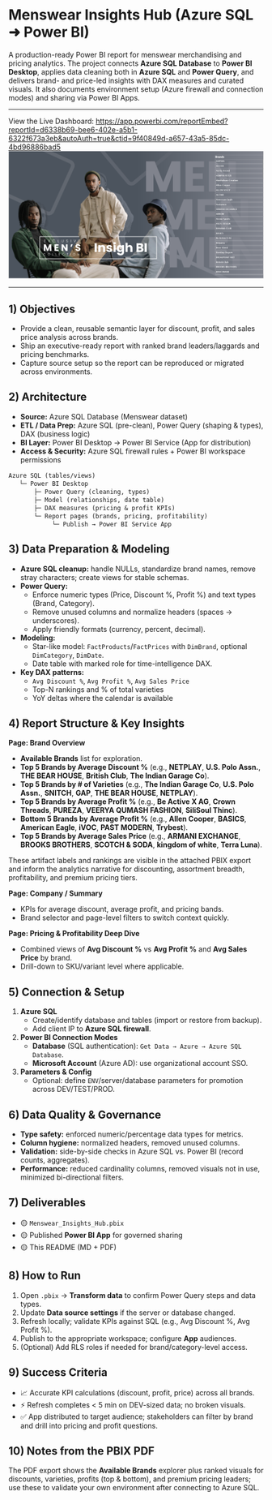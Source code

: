 # Menswear Insights Hub (Azure SQL ➜ Power BI)

A production-ready Power BI report for menswear merchandising and pricing analytics. The project connects **Azure SQL Database** to **Power BI Desktop**, applies data cleaning both in **Azure SQL** and **Power Query**, and delivers brand- and price-led insights with DAX measures and curated visuals. It also documents environment setup (Azure firewall and connection modes) and sharing via Power BI Apps.

---

View the Live Dashboard: https://app.powerbi.com/reportEmbed?reportId=d6338b69-bee6-402e-a5b1-6322f673a3eb&autoAuth=true&ctid=9f40849d-a657-43a5-85dc-4bd96886bad5
![](https://github.com/khanhmdinh/khanhmdinh.github.io/blob/42d6c2799be28dcfc87489185bdb56f3815572e7/images/Menswear_Insights_Hub_1.png)

---

## 1) Objectives
- Provide a clean, reusable semantic layer for discount, profit, and sales price analysis across brands.
- Ship an executive-ready report with ranked brand leaders/laggards and pricing benchmarks.
- Capture source setup so the report can be reproduced or migrated across environments.

## 2) Architecture
- **Source:** Azure SQL Database (Menswear dataset)
- **ETL / Data Prep:** Azure SQL (pre-clean), Power Query (shaping & types), DAX (business logic)
- **BI Layer:** Power BI Desktop → Power BI Service (App for distribution)
- **Access & Security:** Azure SQL firewall rules + Power BI workspace permissions

```
Azure SQL (tables/views)
   └─ Power BI Desktop
       ├─ Power Query (cleaning, types)
       ├─ Model (relationships, date table)
       ├─ DAX measures (pricing & profit KPIs)
       └─ Report pages (brands, pricing, profitability)
            └─ Publish → Power BI Service App
```

## 3) Data Preparation & Modeling
- **Azure SQL cleanup:** handle NULLs, standardize brand names, remove stray characters; create views for stable schemas.
- **Power Query:**
  - Enforce numeric types (Price, Discount %, Profit %) and text types (Brand, Category).
  - Remove unused columns and normalize headers (spaces → underscores).
  - Apply friendly formats (currency, percent, decimal).
- **Modeling:**
  - Star-like model: `FactProducts`/`FactPrices` with `DimBrand`, optional `DimCategory`, `DimDate`.
  - Date table with marked role for time-intelligence DAX.
- **Key DAX patterns:**
  - `Avg Discount %`, `Avg Profit %`, `Avg Sales Price`
  - Top-N rankings and % of total varieties
  - YoY deltas where the calendar is available

## 4) Report Structure & Key Insights
**Page: Brand Overview**
- **Available Brands** list for exploration.
- **Top 5 Brands by Average Discount %** (e.g., **NETPLAY**, **U.S. Polo Assn.**, **THE BEAR HOUSE**, **British Club**, **The Indian Garage Co**).
- **Top 5 Brands by # of Varieties** (e.g., **The Indian Garage Co**, **U.S. Polo Assn.**, **SNITCH**, **GAP**, **THE BEAR HOUSE**, **NETPLAY**).
- **Top 5 Brands by Average Profit %** (e.g., **Be Active X AG**, **Crown Threads**, **PUREZA**, **VEERYA QUMASH FASHION**, **SiliSoul Thinc**).
- **Bottom 5 Brands by Average Profit %** (e.g., **Allen Cooper**, **BASICS**, **American Eagle**, **iVOC**, **PAST MODERN**, **Trybest**).
- **Top 5 Brands by Average Sales Price** (e.g., **ARMANI EXCHANGE**, **BROOKS BROTHERS**, **SCOTCH & SODA**, **kingdom of white**, **Terra Luna**).

These artifact labels and rankings are visible in the attached PBIX export and inform the analytics narrative for discounting, assortment breadth, profitability, and premium pricing tiers. 

**Page: Company / Summary**
- KPIs for average discount, average profit, and pricing bands.
- Brand selector and page-level filters to switch context quickly.

**Page: Pricing & Profitability Deep Dive**
- Combined views of **Avg Discount %** vs **Avg Profit %** and **Avg Sales Price** by brand.
- Drill-down to SKU/variant level where applicable.

## 5) Connection & Setup
1. **Azure SQL**
   - Create/identify database and tables (import or restore from backup).
   - Add client IP to **Azure SQL firewall**.
2. **Power BI Connection Modes**
   - **Database** (SQL authentication): `Get Data → Azure → Azure SQL Database`.
   - **Microsoft Account** (Azure AD): use organizational account SSO.
3. **Parameters & Config**
   - Optional: define `ENV`/server/database parameters for promotion across DEV/TEST/PROD.

## 6) Data Quality & Governance
- **Type safety:** enforced numeric/percentage data types for metrics.
- **Column hygiene:** normalized headers, removed unused columns.
- **Validation:** side-by-side checks in Azure SQL vs. Power BI (record counts, aggregates).
- **Performance:** reduced cardinality columns, removed visuals not in use, minimized bi-directional filters.

## 7) Deliverables
- 🟡 `Menswear_Insights_Hub.pbix`
- 🟡 Published **Power BI App** for governed sharing
- 🟡 This README (MD + PDF)

## 8) How to Run
1. Open `.pbix` → **Transform data** to confirm Power Query steps and data types.
2. Update **Data source settings** if the server or database changed.
3. Refresh locally; validate KPIs against SQL (e.g., Avg Discount %, Avg Profit %).
4. Publish to the appropriate workspace; configure **App** audiences.
5. (Optional) Add RLS roles if needed for brand/category-level access.

## 9) Success Criteria
- 📈 Accurate KPI calculations (discount, profit, price) across all brands.
- ⚡ Refresh completes < 5 min on DEV-sized data; no broken visuals.
- ✅ App distributed to target audience; stakeholders can filter by brand and drill into pricing and profit questions.

## 10) Notes from the PBIX PDF
The PDF export shows the **Available Brands** explorer plus ranked visuals for discounts, varieties, profits (top & bottom), and premium pricing leaders; use these to validate your own environment after connecting to Azure SQL.
